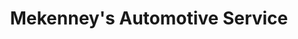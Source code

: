 ---
title: "Mekenney's Automotive Service"
url: /boothwyn/mekenneys-automotive-service/
shop: car repair
---